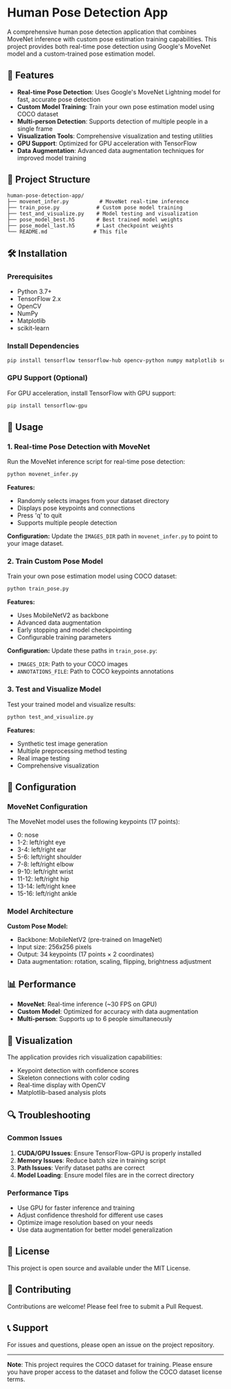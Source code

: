 # Human Pose Detection App

A comprehensive human pose detection application that combines MoveNet inference with custom pose estimation training capabilities. This project provides both real-time pose detection using Google's MoveNet model and a custom-trained pose estimation model.

## 🚀 Features

- **Real-time Pose Detection**: Uses Google's MoveNet Lightning model for fast, accurate pose detection
- **Custom Model Training**: Train your own pose estimation model using COCO dataset
- **Multi-person Detection**: Supports detection of multiple people in a single frame
- **Visualization Tools**: Comprehensive visualization and testing utilities
- **GPU Support**: Optimized for GPU acceleration with TensorFlow
- **Data Augmentation**: Advanced data augmentation techniques for improved model training

## 📁 Project Structure

```
human-pose-detection-app/
├── movenet_infer.py          # MoveNet real-time inference
├── train_pose.py            # Custom pose model training
├── test_and_visualize.py    # Model testing and visualization
├── pose_model_best.h5       # Best trained model weights
├── pose_model_last.h5       # Last checkpoint weights
└── README.md               # This file
```

## 🛠️ Installation

### Prerequisites

- Python 3.7+
- TensorFlow 2.x
- OpenCV
- NumPy
- Matplotlib
- scikit-learn

### Install Dependencies

```bash
pip install tensorflow tensorflow-hub opencv-python numpy matplotlib scikit-learn
```

### GPU Support (Optional)

For GPU acceleration, install TensorFlow with GPU support:

```bash
pip install tensorflow-gpu
```

## 🎯 Usage

### 1. Real-time Pose Detection with MoveNet

Run the MoveNet inference script for real-time pose detection:

```bash
python movenet_infer.py
```

**Features:**
- Randomly selects images from your dataset directory
- Displays pose keypoints and connections
- Press 'q' to quit
- Supports multiple people detection

**Configuration:**
Update the `IMAGES_DIR` path in `movenet_infer.py` to point to your image dataset.

### 2. Train Custom Pose Model

Train your own pose estimation model using COCO dataset:

```bash
python train_pose.py
```

**Features:**
- Uses MobileNetV2 as backbone
- Advanced data augmentation
- Early stopping and model checkpointing
- Configurable training parameters

**Configuration:**
Update these paths in `train_pose.py`:
- `IMAGES_DIR`: Path to your COCO images
- `ANNOTATIONS_FILE`: Path to COCO keypoints annotations

### 3. Test and Visualize Model

Test your trained model and visualize results:

```bash
python test_and_visualize.py
```

**Features:**
- Synthetic test image generation
- Multiple preprocessing method testing
- Real image testing
- Comprehensive visualization

## 🔧 Configuration

### MoveNet Configuration

The MoveNet model uses the following keypoints (17 points):
- 0: nose
- 1-2: left/right eye
- 3-4: left/right ear
- 5-6: left/right shoulder
- 7-8: left/right elbow
- 9-10: left/right wrist
- 11-12: left/right hip
- 13-14: left/right knee
- 15-16: left/right ankle

### Model Architecture

**Custom Pose Model:**
- Backbone: MobileNetV2 (pre-trained on ImageNet)
- Input size: 256x256 pixels
- Output: 34 keypoints (17 points × 2 coordinates)
- Data augmentation: rotation, scaling, flipping, brightness adjustment

## 📊 Performance

- **MoveNet**: Real-time inference (~30 FPS on GPU)
- **Custom Model**: Optimized for accuracy with data augmentation
- **Multi-person**: Supports up to 6 people simultaneously

## 🎨 Visualization

The application provides rich visualization capabilities:
- Keypoint detection with confidence scores
- Skeleton connections with color coding
- Real-time display with OpenCV
- Matplotlib-based analysis plots

## 🔍 Troubleshooting

### Common Issues

1. **CUDA/GPU Issues**: Ensure TensorFlow-GPU is properly installed
2. **Memory Issues**: Reduce batch size in training script
3. **Path Issues**: Verify dataset paths are correct
4. **Model Loading**: Ensure model files are in the correct directory

### Performance Tips

- Use GPU for faster inference and training
- Adjust confidence threshold for different use cases
- Optimize image resolution based on your needs
- Use data augmentation for better model generalization

## 📝 License

This project is open source and available under the MIT License.

## 🤝 Contributing

Contributions are welcome! Please feel free to submit a Pull Request.

## 📞 Support

For issues and questions, please open an issue on the project repository.

---

**Note**: This project requires the COCO dataset for training. Please ensure you have proper access to the dataset and follow the COCO dataset license terms.
